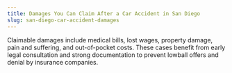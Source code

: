 ```yaml
---
title: Damages You Can Claim After a Car Accident in San Diego
slug: san-diego-car-accident-damages
---
```


Claimable damages include medical bills, lost wages, property damage, pain and suffering, and out-of-pocket costs. These cases benefit from early legal consultation and strong documentation to prevent lowball offers and denial by insurance companies.